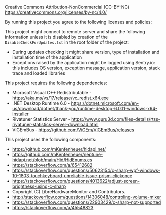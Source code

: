 Creative Commons Attribution-NonCommercial (CC-BY-NC)
https://creativecommons.org/licenses/by-nc/4.0/

By running this project you agree to the following licenses and policies:

This project might connect to remote server and share the following information unless it is disabled by creation of the `DisableCheckForUpdates.txt` in the root folder of the project:
- During updates checking it might share version, type of installation and installation time of the application
- Exceptions raised by the application might be logged using Sentry.io: this includes OS version, exception message, application version, stack trace and loaded libraries

This project requires the following dependencies:
- Microsoft Visual C++ Redistributable - https://aka.ms/vs/17/release/vc_redist.x64.exe
- .NET Desktop Runtime 6.0 - https://dotnet.microsoft.com/en-us/download/dotnet/thank-you/runtime-desktop-6.0.11-windows-x64-installer
- Rivatuner Statistics Server - https://www.guru3d.com/files-details/rtss-rivatuner-statistics-server-download.html
- ViGEmBus - https://github.com/ViGEm/ViGEmBus/releases

This project uses the following components:

- https://github.com/mKenfenheuer/hidapi.net/
- https://github.com/mKenfenheuer/neptune-hidapi.net/blob/main/Hid/HidEnums.cs
- https://stackoverflow.com/a/65412682
- https://stackoverflow.com/questions/50623154/c-sharp-wpf-windows-10-1803-touchkeyboard-unreliable-issue-prism-clickonce
- https://stackoverflow.com/questions/4013622/adjust-screen-brightness-using-c-sharp
- Copyright (C) LibreHardwareMonitor and Contributors.
- http://stackoverflow.com/questions/14306048/controling-volume-mixer
- https://stackoverflow.com/questions/22903429/c-sharp-not-supported
- https://stackoverflow.com/a/45548823

